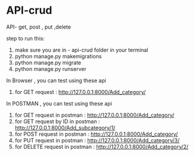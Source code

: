 # API-crud
API- get, post , put ,delete


step to run this:

1) make sure you are in - api-crud folder in your terminal
2) python manage.py makemigrations
3) python manage.py migrate
4) python manage.py runserver


In Browser , you can test using these api
1) for GET request  : http://127.0.0.1:8000/Add_category/ 

In POSTMAN , you can test using these api
1) for GET request in postman : http://127.0.0.1:8000/Add_category/ 
2) for GET request by ID in postman : http://127.0.0.1:8000/Add_subcategory/1/
3) for POST request in postman : http://127.0.0.1:8000/Add_category/ 
4) for PUT request in postman : http://127.0.0.1:8000/Add_category/3/
5) for DELETE request in postman : http://127.0.0.1:8000/Add_category/2/
